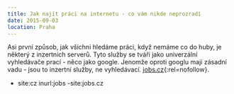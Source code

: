 ```yaml
---
title: Jak najít práci na internetu - co vám nikde neprozradí
date: 2015-09-03
location: Praha
---
```


Asi první způsob, jak všichni hledáme práci, když nemáme co do huby, je některý
z inzertních serverů. Tyto služby se tváří jako univerzální vyhledávače prací -
něco jako google. Jenomže oproti googlu mají zásadní vadu - jsou to inzertní
služby, ne vyhledávací. [jobs.cz](http://jobs.cz){:rel=nofollow}.

* site:cz inurl:jobs -site:jobs.cz
